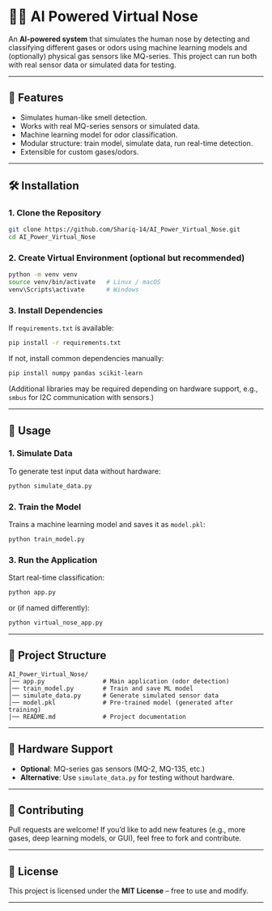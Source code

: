 

# 🧠👃 AI Powered Virtual Nose

An **AI-powered system** that simulates the human nose by detecting and classifying different gases or odors using machine learning models and (optionally) physical gas sensors like MQ-series. This project can run both with real sensor data or simulated data for testing.

---

## 📌 Features

* Simulates human-like smell detection.
* Works with real MQ-series sensors or simulated data.
* Machine learning model for odor classification.
* Modular structure: train model, simulate data, run real-time detection.
* Extensible for custom gases/odors.

---

## 🛠️ Installation

### 1. Clone the Repository

```bash
git clone https://github.com/Shariq-14/AI_Power_Virtual_Nose.git
cd AI_Power_Virtual_Nose
```

### 2. Create Virtual Environment (optional but recommended)


```bash
python -m venv venv
source venv/bin/activate   # Linux / macOS
venv\Scripts\activate      # Windows
```

### 3. Install Dependencies

If `requirements.txt` is available:

```bash
pip install -r requirements.txt
```

If not, install common dependencies manually:

```bash
pip install numpy pandas scikit-learn
```

(Additional libraries may be required depending on hardware support, e.g., `smbus` for I2C communication with sensors.)

---

## 🚀 Usage

### 1. Simulate Data

To generate test input data without hardware:

```bash
python simulate_data.py
```

### 2. Train the Model

Trains a machine learning model and saves it as `model.pkl`:

```bash
python train_model.py
```

### 3. Run the Application

Start real-time classification:

```bash
python app.py
```

or (if named differently):

```bash
python virtual_nose_app.py
```

---

## 📂 Project Structure

```
AI_Power_Virtual_Nose/
│── app.py                # Main application (odor detection)
│── train_model.py        # Train and save ML model
│── simulate_data.py      # Generate simulated sensor data
│── model.pkl             # Pre-trained model (generated after training)
│── README.md             # Project documentation
```

---

## 🔧 Hardware Support

* **Optional**: MQ-series gas sensors (MQ-2, MQ-135, etc.)
* **Alternative**: Use `simulate_data.py` for testing without hardware.

---

## 🤝 Contributing

Pull requests are welcome! If you’d like to add new features (e.g., more gases, deep learning models, or GUI), feel free to fork and contribute.

---

## 📜 License

This project is licensed under the **MIT License** – free to use and modify.

---
